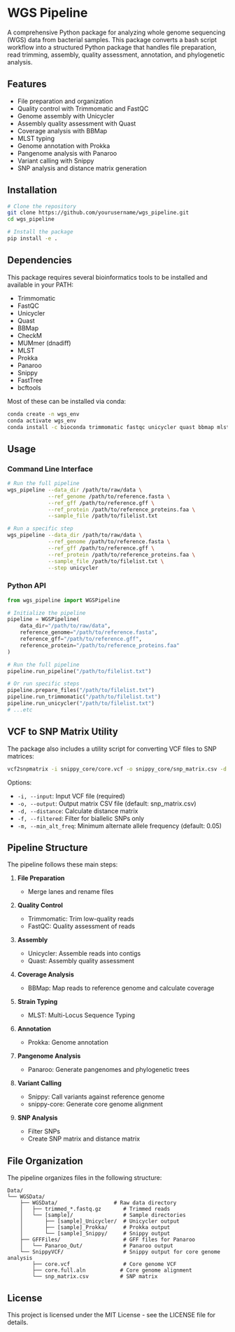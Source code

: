 # WGS Pipeline

A comprehensive Python package for analyzing whole genome sequencing (WGS) data from bacterial samples. This package converts a bash script workflow into a structured Python package that handles file preparation, read trimming, assembly, quality assessment, annotation, and phylogenetic analysis.

## Features

- File preparation and organization
- Quality control with Trimmomatic and FastQC
- Genome assembly with Unicycler
- Assembly quality assessment with Quast
- Coverage analysis with BBMap
- MLST typing
- Genome annotation with Prokka
- Pangenome analysis with Panaroo
- Variant calling with Snippy
- SNP analysis and distance matrix generation

## Installation

```bash
# Clone the repository
git clone https://github.com/yourusername/wgs_pipeline.git
cd wgs_pipeline

# Install the package
pip install -e .
```

## Dependencies

This package requires several bioinformatics tools to be installed and available in your PATH:

- Trimmomatic
- FastQC
- Unicycler
- Quast
- BBMap
- CheckM
- MUMmer (dnadiff)
- MLST
- Prokka
- Panaroo
- Snippy
- FastTree
- bcftools

Most of these can be installed via conda:

```bash
conda create -n wgs_env
conda activate wgs_env
conda install -c bioconda trimmomatic fastqc unicycler quast bbmap mlst prokka panaroo snippy fasttree bcftools
```

## Usage

### Command Line Interface

```bash
# Run the full pipeline
wgs_pipeline --data_dir /path/to/raw/data \
             --ref_genome /path/to/reference.fasta \
             --ref_gff /path/to/reference.gff \
             --ref_protein /path/to/reference_proteins.faa \
             --sample_file /path/to/filelist.txt

# Run a specific step
wgs_pipeline --data_dir /path/to/raw/data \
             --ref_genome /path/to/reference.fasta \
             --ref_gff /path/to/reference.gff \
             --ref_protein /path/to/reference_proteins.faa \
             --sample_file /path/to/filelist.txt \
             --step unicycler
```

### Python API

```python
from wgs_pipeline import WGSPipeline

# Initialize the pipeline
pipeline = WGSPipeline(
    data_dir="/path/to/raw/data",
    reference_genome="/path/to/reference.fasta",
    reference_gff="/path/to/reference.gff",
    reference_protein="/path/to/reference_proteins.faa"
)

# Run the full pipeline
pipeline.run_pipeline("/path/to/filelist.txt")

# Or run specific steps
pipeline.prepare_files("/path/to/filelist.txt")
pipeline.run_trimmomatic("/path/to/filelist.txt")
pipeline.run_unicycler("/path/to/filelist.txt")
# ...etc
```

## VCF to SNP Matrix Utility

The package also includes a utility script for converting VCF files to SNP matrices:

```bash
vcf2snpmatrix -i snippy_core/core.vcf -o snippy_core/snp_matrix.csv -d
```

Options:
- `-i, --input`: Input VCF file (required)
- `-o, --output`: Output matrix CSV file (default: snp_matrix.csv)
- `-d, --distance`: Calculate distance matrix
- `-f, --filtered`: Filter for biallelic SNPs only
- `-m, --min_alt_freq`: Minimum alternate allele frequency (default: 0.05)

## Pipeline Structure

The pipeline follows these main steps:

1. **File Preparation**
   - Merge lanes and rename files

2. **Quality Control**
   - Trimmomatic: Trim low-quality reads
   - FastQC: Quality assessment of reads

3. **Assembly**
   - Unicycler: Assemble reads into contigs
   - Quast: Assembly quality assessment

4. **Coverage Analysis**
   - BBMap: Map reads to reference genome and calculate coverage

5. **Strain Typing**
   - MLST: Multi-Locus Sequence Typing

6. **Annotation**
   - Prokka: Genome annotation

7. **Pangenome Analysis**
   - Panaroo: Generate pangenomes and phylogenetic trees

8. **Variant Calling**
   - Snippy: Call variants against reference genome
   - snippy-core: Generate core genome alignment

9. **SNP Analysis**
   - Filter SNPs
   - Create SNP matrix and distance matrix

## File Organization

The pipeline organizes files in the following structure:

```
Data/
└── WGSData/
    ├── WGSData/                  # Raw data directory
    │   ├── trimmed_*.fastq.gz       # Trimmed reads
    │   └── [sample]/                # Sample directories
    │       ├── [sample]_Unicycler/  # Unicycler output
    │       ├── [sample]_Prokka/     # Prokka output
    │       └── [sample]_Snippy/     # Snippy output
    ├── GFFFiles/                    # GFF files for Panaroo
    │   └── Panaroo_Out/             # Panaroo output
    └── SnippyVCF/                   # Snippy output for core genome analysis
        ├── core.vcf                 # Core genome VCF
        ├── core.full.aln           # Core genome alignment
        └── snp_matrix.csv          # SNP matrix
```

## License

This project is licensed under the MIT License - see the LICENSE file for details.
